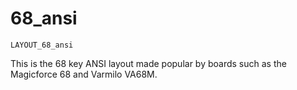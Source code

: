 # 68_ansi

    LAYOUT_68_ansi

This is the 68 key ANSI layout made popular by boards such as the Magicforce 68 and Varmilo VA68M. 
